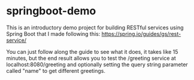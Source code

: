 # springboot-demo

This is an introductory demo project for building RESTful services using Spring Boot that I made following this: 
https://spring.io/guides/gs/rest-service/

You can just follow along the guide to see what it does, it takes like 15 minutes, but the end result allows you to test the /greeting service at localhost:8080/greeting and optionally setting the query string parameter called "name" to get different greetings.
